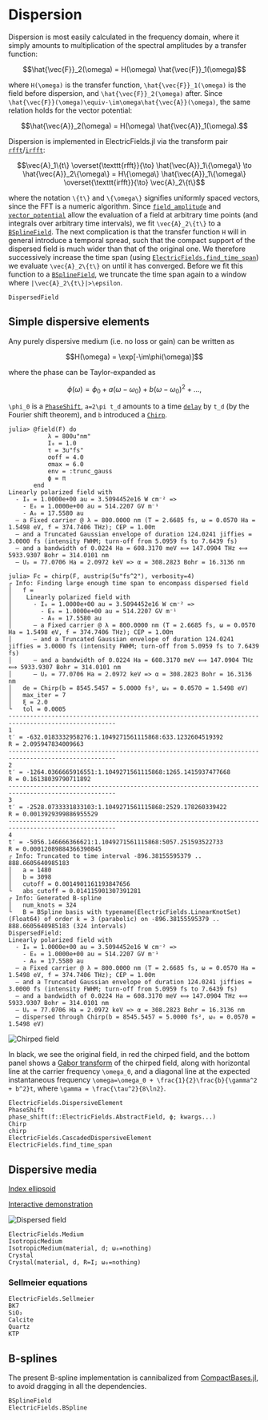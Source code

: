 # Dispersion

Dispersion is most easily calculated in the frequency domain, where it
simply amounts to multiplication of the spectral amplitudes by a
transfer function:
```math
\hat{\vec{F}}_2(\omega) =
H(\omega)
\hat{\vec{F}}_1(\omega)
```
where ``H(\omega)`` is the transfer function, ``\hat{\vec{F}}_1(\omega)`` is
the field before dispersion, and ``\hat{\vec{F}}_2(\omega)`` after. Since
``\hat{\vec{F}}(\omega)\equiv-\im\omega\hat{\vec{A}}(\omega)``, the same relation
holds for the vector potential:
```math
\hat{\vec{A}}_2(\omega) =
H(\omega)
\hat{\vec{A}}_1(\omega).
```

Dispersion is implemented in ElectricFields.jl via the transform pair
[`rfft`](@ref)/[`irfft`](@ref):

```math
\vec{A}_1\{t\}
\overset{\texttt{rfft}}{\to}
\hat{\vec{A}}_1\{\omega\}
\to
\hat{\vec{A}}_2\{\omega\} =
H\{\omega\}
\hat{\vec{A}}_1\{\omega\}
\overset{\texttt{irfft}}{\to}
\vec{A}_2\{t\}
```
where the notation ``\{t\}`` and ``\{\omega\}`` signifies uniformly
spaced vectors, since the FFT is a numeric algorithm. Since
[`field_amplitude`](@ref) and [`vector_potential`](@ref) allow the
evaluation of a field at arbitrary time points (and integrals over
arbitrary time intervals), we fit ``\vec{A}_2\{t\}`` to a
[`BSplineField`](@ref). The next complication is that the
transfer function ``H`` will in general introduce a temporal spread,
such that the compact support of the dispersed field is much wider
than that of the original one. We therefore successively increase the
time span (using [`ElectricFields.find_time_span`](@ref)) we evaluate
``\vec{A}_2\{t\}`` on until it has converged. Before we fit this
function to a [`BSplineField`](@ref), we truncate the time span again to a window
where ``|\vec{A}_2\{t\}|>\epsilon``.

```@docs
DispersedField
```

## Simple dispersive elements

Any purely dispersive medium (i.e. no loss or gain) can be written as
```math
H(\omega) = \exp[-\im\phi(\omega)]
```
where the phase can be Taylor-expanded as
```math
\phi(\omega) =
\phi_0 +
a(\omega-\omega_0) +
b(\omega-\omega_0)^2 +
...,
```
``\phi_0`` is a [`PhaseShift`](@ref), ``a=2\pi t_d`` amounts to a time
[`delay`](@ref) by ``t_d`` (by the Fourier shift theorem), and ``b``
introduced a [`Chirp`](@ref).

```julia-repl
julia> @field(F) do
           λ = 800u"nm"
           I₀ = 1.0
           τ = 3u"fs"
           σoff = 4.0
           σmax = 6.0
           env = :trunc_gauss
           ϕ = π
       end
Linearly polarized field with
  - I₀ = 1.0000e+00 au = 3.5094452e16 W cm⁻² =>
    - E₀ = 1.0000e+00 au = 514.2207 GV m⁻¹
    - A₀ = 17.5580 au
  – a Fixed carrier @ λ = 800.0000 nm (T = 2.6685 fs, ω = 0.0570 Ha = 1.5498 eV, f = 374.7406 THz); CEP = 1.00π
  – and a Truncated Gaussian envelope of duration 124.0241 jiffies = 3.0000 fs (intensity FWHM; turn-off from 5.0959 fs to 7.6439 fs)
  – and a bandwidth of 0.0224 Ha = 608.3170 meV ⟺ 147.0904 THz ⟺ 5933.9307 Bohr = 314.0101 nm
  – Uₚ = 77.0706 Ha = 2.0972 keV => α = 308.2823 Bohr = 16.3136 nm

julia> Fc = chirp(F, austrip(5u"fs^2"), verbosity=4)
┌ Info: Finding large enough time span to encompass dispersed field
│   f =
│    Linearly polarized field with
│      - I₀ = 1.0000e+00 au = 3.5094452e16 W cm⁻² =>
│        - E₀ = 1.0000e+00 au = 514.2207 GV m⁻¹
│        - A₀ = 17.5580 au
│      – a Fixed carrier @ λ = 800.0000 nm (T = 2.6685 fs, ω = 0.0570 Ha = 1.5498 eV, f = 374.7406 THz); CEP = 1.00π
│      – and a Truncated Gaussian envelope of duration 124.0241 jiffies = 3.0000 fs (intensity FWHM; turn-off from 5.0959 fs to 7.6439 fs)
│      – and a bandwidth of 0.0224 Ha = 608.3170 meV ⟺ 147.0904 THz ⟺ 5933.9307 Bohr = 314.0101 nm
│      – Uₚ = 77.0706 Ha = 2.0972 keV => α = 308.2823 Bohr = 16.3136 nm
│   de = Chirp(b = 8545.5457 = 5.0000 fs², ω₀ = 0.0570 = 1.5498 eV)
│   max_iter = 7
│   ξ = 2.0
└   tol = 0.0005
----------------------------------------------------------------------------------------------------
1
t′ = -632.0183332958276:1.1049271561115868:633.1232604519392
R = 2.095947834009663
----------------------------------------------------------------------------------------------------
2
t′ = -1264.0366665916551:1.1049271561115868:1265.1415937477668
R = 0.16138039790711892
----------------------------------------------------------------------------------------------------
3
t′ = -2528.0733331833103:1.1049271561115868:2529.178260339422
R = 0.0013929399886955529
----------------------------------------------------------------------------------------------------
4
t′ = -5056.146666366621:1.1049271561115868:5057.251593522733
R = 0.00012089884366390845
┌ Info: Truncated to time interval -896.38155595379 .. 888.6605640985183
│   a = 1480
│   b = 3098
│   cutoff = 0.0014901161193847656
└   abs_cutoff = 0.014115901307391281
┌ Info: Generated B-spline
│   num_knots = 324
└   B = BSpline basis with typename(ElectricFields.LinearKnotSet)(Float64) of order k = 3 (parabolic) on -896.38155595379 .. 888.6605640985183 (324 intervals)
DispersedField:
Linearly polarized field with
  - I₀ = 1.0000e+00 au = 3.5094452e16 W cm⁻² =>
    - E₀ = 1.0000e+00 au = 514.2207 GV m⁻¹
    - A₀ = 17.5580 au
  – a Fixed carrier @ λ = 800.0000 nm (T = 2.6685 fs, ω = 0.0570 Ha = 1.5498 eV, f = 374.7406 THz); CEP = 1.00π
  – and a Truncated Gaussian envelope of duration 124.0241 jiffies = 3.0000 fs (intensity FWHM; turn-off from 5.0959 fs to 7.6439 fs)
  – and a bandwidth of 0.0224 Ha = 608.3170 meV ⟺ 147.0904 THz ⟺ 5933.9307 Bohr = 314.0101 nm
  – Uₚ = 77.0706 Ha = 2.0972 keV => α = 308.2823 Bohr = 16.3136 nm
  – dispersed through Chirp(b = 8545.5457 = 5.0000 fs², ω₀ = 0.0570 = 1.5498 eV)
```

![Chirped field](figures/chirped_field.svg)

In black, we see the original field, in red the chirped field, and the
bottom panel shows a [Gabor
transform](https://en.wikipedia.org/wiki/Gabor_transform) of the
chirped field, along with horizontal line at the carrier frequency
``\omega_0``, and a diagonal line at the expected instantaneous
frequency ``\omega=\omega_0 + \frac{1}{2}\frac{b}{\gamma^2 + b^2}t``,
where ``\gamma = \frac{\tau^2}{8\ln2}``.

```@docs
ElectricFields.DispersiveElement
PhaseShift
phase_shift(f::ElectricFields.AbstractField, ϕ; kwargs...)
Chirp
chirp
ElectricFields.CascadedDispersiveElement
ElectricFields.find_time_span
```

## Dispersive media

[Index ellipsoid](https://en.wikipedia.org/wiki/Index_ellipsoid)

[Interactive demonstration](https://micro.magnet.fsu.edu/primer/java/polarizedlight/ellipsoid/index.html)

![Dispersed field](figures/dispersed_field.svg)

```@docs
ElectricFields.Medium
IsotropicMedium
IsotropicMedium(material, d; ω₀=nothing)
Crystal
Crystal(material, d, R=I; ω₀=nothing)
```

### Sellmeier equations

```@docs
ElectricFields.Sellmeier
BK7
SiO₂
Calcite
Quartz
KTP
```

## B-splines

The present B-spline implementation is cannibalized from
[CompactBases.jl](https://github.com/JuliaApproximation/CompactBases.jl),
to avoid dragging in all the dependencies.

```@docs
BSplineField
ElectricFields.BSpline
```
